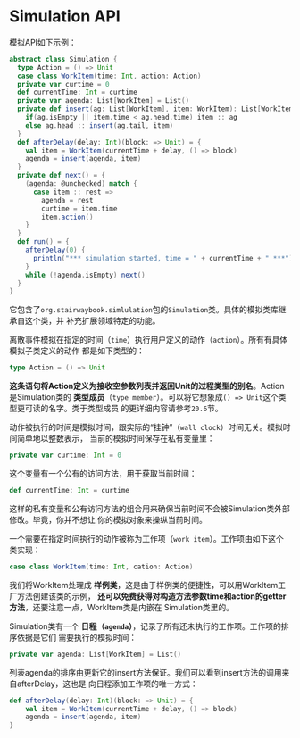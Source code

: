 Simulation API
================================================================================
模拟API如下示例：
```scala
abstract class Simulation {
  type Action = () => Unit
  case class WorkItem(time: Int, action: Action)
  private var curtime = 0
  def currentTime: Int = curtime
  private var agenda: List[WorkItem] = List()
  private def insert(ag: List[WorkItem], item: WorkItem): List[WorkItem] = {
    if(ag.isEmpty || item.time < ag.head.time) item :: ag
    else ag.head :: insert(ag.tail, item)
  }
  def afterDelay(delay: Int)(block: => Unit) = {
    val item = WorkItem(currentTime + delay, () => block)
    agenda = insert(agenda, item)
  }
  private def next() = {
    (agenda: @unchecked) match {
      case item :: rest =>
        agenda = rest
        curtime = item.time
        item.action()
    }
  }
  def run() = {
    afterDelay(0) {
      println("*** simulation started, time = " + currentTime + " ***")
    }
    while (!agenda.isEmpty) next()
  }
}
```
它包含了`org.stairwaybook.simlulation`包的`Simulation`类。具体的模拟类库继承自这个类，并
补充扩展领域特定的功能。

离散事件模拟在指定的时间（`time`）执行用户定义的动作（`action`）。所有有具体模拟子类定义的动作
都是如下类型的：
```scala
type Action = () => Unit
```
**这条语句将Action定义为接收空参数列表并返回Unit的过程类型的别名**。Action是Simulation类的
**类型成员**（`type member`）。可以将它想象成`() => Unit`这个类型更可读的名字。类于类型成员
的更详细内容请参考`20.6`节。

动作被执行的时间是模拟时间，跟实际的“挂钟”（`wall clock`）时间无关。模拟时间简单地以整数表示，
当前的模拟时间保存在私有变量里：
```scala
private var curtime: Int = 0
```
这个变量有一个公有的访问方法，用于获取当前时间：
```scala
def currentTime: Int = curtime
```
这样的私有变量和公有访问方法的组合用来确保当前时间不会被Simulation类外部修改。毕竟，你并不想让
你的模拟对象来操纵当前时间。

一个需要在指定时间执行的动作被称为工作项（`work item`）。工作项由如下这个类实现：
```scala
case class WorkItem(time: Int, cation: Action)
```
我们将WorkItem处理成 **样例类**，这是由于样例类的便捷性，可以用WorkItem工厂方法创建该类的示例，
**还可以免费获得对构造方法参数time和action的getter方法**，还要注意一点，WorkItem类是内嵌在
Simulation类里的。

Simulation类有一个 **日程（`agenda`）**，记录了所有还未执行的工作项。工作项的排序依据是它们
需要执行的模拟时间：
```scala
private var agenda: List[WorkItem] = List()
```
列表agenda的排序由更新它的insert方法保证。我们可以看到insert方法的调用来自afterDelay，这也是
向日程添加工作项的唯一方式：
```scala
def afterDelay(delay: Int)(block: => Unit) = {
    val item = WorkItem(currentTime + delay, () => block)
    agenda = insert(agenda, item)
}
```



